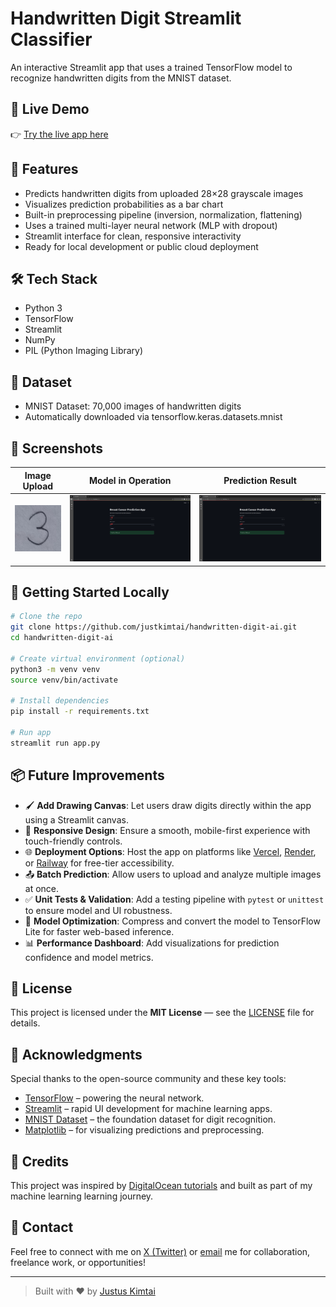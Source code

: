 # Handwritten Digit Streamlit Classifier

An interactive Streamlit app that uses a trained TensorFlow model to recognize handwritten digits from the MNIST dataset.

## 🚀 Live Demo

👉 [Try the live app here](https://handwritten-digit-ai.streamlit.app/)

## 🎯 Features

- Predicts handwritten digits from uploaded 28×28 grayscale images
- Visualizes prediction probabilities as a bar chart
- Built-in preprocessing pipeline (inversion, normalization, flattening)
- Uses a trained multi-layer neural network (MLP with dropout)
- Streamlit interface for clean, responsive interactivity
- Ready for local development or public cloud deployment

## 🛠 Tech Stack

- Python 3
- TensorFlow
- Streamlit
- NumPy
- PIL (Python Imaging Library)

## 📂 Dataset

- MNIST Dataset: 70,000 images of handwritten digits
- Automatically downloaded via tensorflow.keras.datasets.mnist

## 📸 Screenshots

| Image Upload         | Model in Operation              | Prediction Result            |
|----------------------|---------------------------------|------------------------------|
| ![UI](images/3.jpeg) | ![MO](images/model_running.png) | ![PR](images/prediction.png) |

## 🧪 Getting Started Locally

```bash
# Clone the repo
git clone https://github.com/justkimtai/handwritten-digit-ai.git
cd handwritten-digit-ai

# Create virtual environment (optional)
python3 -m venv venv
source venv/bin/activate

# Install dependencies
pip install -r requirements.txt

# Run app
streamlit run app.py
```

## 📦 Future Improvements

- 🖌 **Add Drawing Canvas**: Let users draw digits directly within the app using a Streamlit canvas.
- 📱 **Responsive Design**: Ensure a smooth, mobile-first experience with touch-friendly controls.
- 🌐 **Deployment Options**: Host the app on platforms like [Vercel](https://vercel.com/), [Render](https://render.com/), or [Railway](https://railway.app/) for free-tier accessibility.
- 📤 **Batch Prediction**: Allow users to upload and analyze multiple images at once.
- ✅ **Unit Tests & Validation**: Add a testing pipeline with `pytest` or `unittest` to ensure model and UI robustness.
- 🧠 **Model Optimization**: Compress and convert the model to TensorFlow Lite for faster web-based inference.
- 📊 **Performance Dashboard**: Add visualizations for prediction confidence and model metrics.

## 📄 License

This project is licensed under the **MIT License** — see the [LICENSE](LICENSE) file for details.

## 🙌 Acknowledgments

Special thanks to the open-source community and these key tools:

- [TensorFlow](https://www.tensorflow.org/) – powering the neural network.
- [Streamlit](https://streamlit.io/) – rapid UI development for machine learning apps.
- [MNIST Dataset](http://yann.lecun.com/exdb/mnist/) – the foundation dataset for digit recognition.
- [Matplotlib](https://matplotlib.org/) – for visualizing predictions and preprocessing.

## 🤝 Credits

This project was inspired by [DigitalOcean tutorials](https://www.digitalocean.com/community/tutorials) and built as part of my machine learning learning journey.

## 📩 Contact

Feel free to connect with me on [X (Twitter)](https://x.com/justkimtai) or [email](mailto:justkimtai@gmail.com) me for collaboration, freelance work, or opportunities!

---

> Built with ❤️ by [Justus Kimtai](https://github.com/justkimtai)
